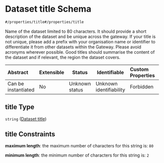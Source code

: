 # Dataset title Schema

```txt
#/properties/title#/properties/title
```

Name of the dataset limited to 80 characters. It should provide a short description of the dataset and be unique across the gateway. If your title is not unique, please add a prefix with your organisation name or identifier to differentiate it from other datasets within the Gateway. Please avoid acronyms wherever possible. Good titles should summarise the content of the dataset and if relevant, the region the dataset covers.


| Abstract            | Extensible | Status         | Identifiable            | Custom Properties | Additional Properties | Access Restrictions | Defined In                                                                               |
| :------------------ | ---------- | -------------- | ----------------------- | :---------------- | --------------------- | ------------------- | ---------------------------------------------------------------------------------------- |
| Can be instantiated | No         | Unknown status | Unknown identifiability | Forbidden         | Allowed               | none                | [dataset.schema.json\*](../../schema/dataset/dataset.schema.json "open original schema") |

## title Type

`string` ([Dataset title](dataset-properties-dataset-title.md))

## title Constraints

**maximum length**: the maximum number of characters for this string is: `80`

**minimum length**: the minimum number of characters for this string is: `2`
